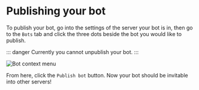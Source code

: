 # Publishing your bot

To publish your bot, go into the settings of the server your bot is in, then go to the `Bots` tab and click the three dots beside the bot you would like to publish.

::: danger
Currently you cannot unpublish your bot.
:::

![Bot context menu](/bot-context-menu.jpg)

From here, click the `Publish bot` button. Now your bot should be invitable into other servers!
